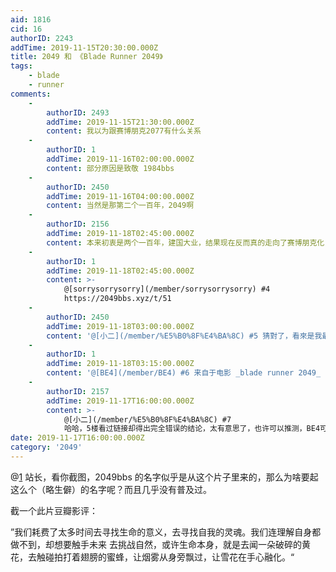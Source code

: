 ```yaml
---
aid: 1816
cid: 16
authorID: 2243
addTime: 2019-11-15T20:30:00.000Z
title: 2049 和 《Blade Runner 2049》
tags:
    - blade
    - runner
comments:
    -
        authorID: 2493
        addTime: 2019-11-15T21:30:00.000Z
        content: 我以为跟赛博朋克2077有什么关系
    -
        authorID: 1
        addTime: 2019-11-16T02:00:00.000Z
        content: 部分原因是致敬 1984bbs
    -
        authorID: 2450
        addTime: 2019-11-16T04:00:00.000Z
        content: 当然是那第二个一百年，2049啊
    -
        authorID: 2156
        addTime: 2019-11-18T02:45:00.000Z
        content: 本来初衷是两个一百年，建国大业，结果现在反而真的走向了赛博朋克化，转型为GEEK RIOT
    -
        authorID: 1
        addTime: 2019-11-18T02:45:00.000Z
        content: >-
            @[sorrysorrysorry](/member/sorrysorrysorry) #4
            https://2049bbs.xyz/t/51
    -
        authorID: 2450
        addTime: 2019-11-18T03:00:00.000Z
        content: '@[小二](/member/%E5%B0%8F%E4%BA%8C) #5 猜對了，看來是我最懂小二'
    -
        authorID: 1
        addTime: 2019-11-18T03:15:00.000Z
        content: '@[BE4](/member/BE4) #6 来自于电影 _blade runner 2049_ ，这个论坛你误解我最多，真是无处吐槽。'
    -
        authorID: 2157
        addTime: 2019-11-17T16:00:00.000Z
        content: >-
            @[小二](/member/%E5%B0%8F%E4%BA%8C) #7
            哈哈，5楼看过链接却得出完全错误的结论，太有意思了，也许可以推测，BE4可能真的没看过前后两部银翼杀手。
date: 2019-11-17T16:00:00.000Z
category: '2049'
---
```


@[1](/member/1) 站长，看你截图，2049bbs 的名字似乎是从这个片子里来的，那么为啥要起这么个（略生僻）的名字呢？而且几乎没有普及过。

截一个此片豆瓣影评：

”我们耗费了太多时间去寻找生命的意义，去寻找自我的灵魂。我们连理解自身都做不到，却想要触手未来 去挑战自然，或许生命本身，就是去闻一朵破碎的黄花，去触碰拍打着翅膀的蜜蜂，让烟雾从身旁飘过，让雪花在手心融化。“
